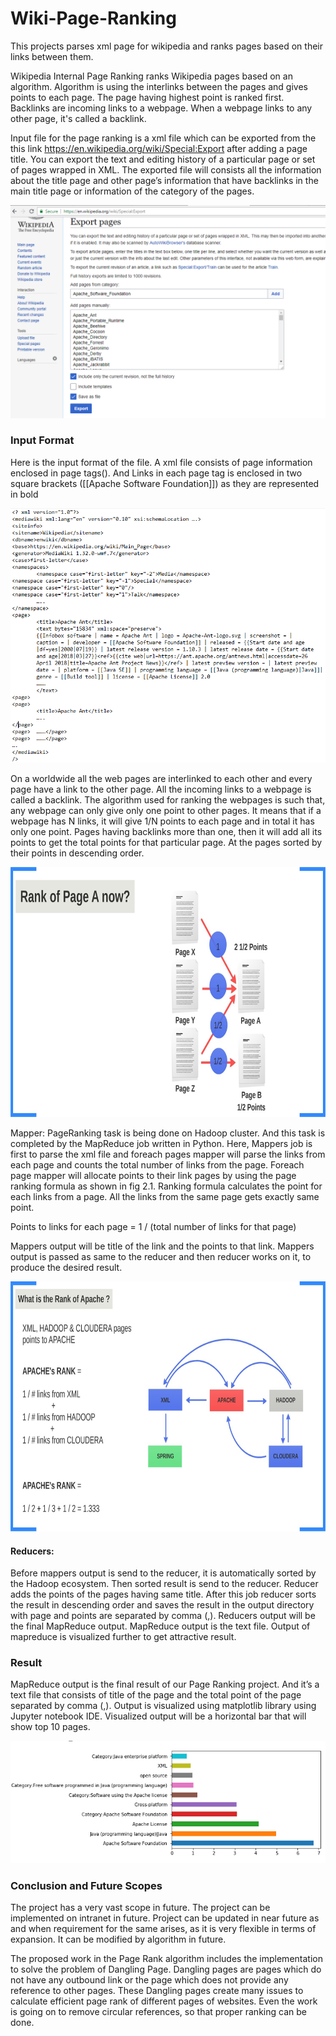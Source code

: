 # Wiki-Page-Ranking
This projects parses xml page for wikipedia and ranks pages based on their links between them.

Wikipedia Internal Page Ranking ranks Wikipedia pages based on an algorithm. Algorithm is using the interlinks between the pages and gives points to each page. The page having highest point is ranked first.
Backlinks are incoming links to a webpage. When a webpage links to any other page, it's called a backlink.

Input file for the page ranking is a xml file which can be exported from the this link https://en.wikipedia.org/wiki/Special:Export after adding a page title. You can export the text and editing history of a particular page or set of pages wrapped in XML. The exported file will consists all  the information about the  title page and other page’s information that have backlinks in the main title page or information of the category of the pages.

<img src = "Images/data_collection.png" alt="Exporting XML File">

<h3>Input Format</h3>

Here is the input format of the file. A xml file consists of page information enclosed in page tags(<page>). And Links in each page tag is enclosed in two square brackets ([[Apache Software Foundation]]) as they are represented in bold

<img src="Images/input_format.png" alt = "Input Format">

On a worldwide all the web pages are interlinked to each other and every page have a link to the other page. All the incoming links to a webpage is called a backlink.
The algorithm used for ranking the webpages is such that, any webpage can only give only one point to other pages. It means that if a webpage has N links, it will give 1/N points to each page and in total it has only one point. Pages having backlinks more than one, then it will add all its points to get the total points for that particular page. At the pages sorted by their points in descending order.

<img src="Images/ranking_pages.png" height="400" alt = "Ranking Pages">

Mapper:
PageRanking task is being done on Hadoop cluster. And this task is completed by the MapReduce job written in Python. Here, Mappers job is first to parse the xml file and foreach pages mapper will parse the links from each page and counts the total number of links from the page.
Foreach page mapper will allocate points to their link pages by using the page ranking formula as shown in fig 2.1. Ranking formula calculates the point for each links from a page. All the links from the same page gets exactly same point.

Points to links for each page = 1 / (total number of links for that page)

Mappers output will be title of the link and the points to that link. Mappers output is passed as same to the reducer and then reducer works on it, to produce the desired result. 

<img src = "Images/formula.png" height="400" alt="Formula">

<h4>Reducers:</h4>

Before mappers output is send to the reducer, it is automatically sorted by the Hadoop ecosystem.
Then sorted result is send to the reducer. Reducer adds the points of the pages having same title. After this job reducer sorts the result in descending order and saves the result in the output directory with page and points are separated by comma (,). Reducers output will be the final MapReduce output. MapReduce output is the text file.
Output of mapreduce is visualized further to get attractive result.


<h3>	Result </h3>

MapReduce output is the final result of our Page Ranking project. And it’s a text file that consists of title of the page and the total point of the page separated by comma (,).
Output is visualized using matplotlib library using Jupyter notebook IDE. Visualized output will be a horizontal bar that will show top 10 pages. 

<img src= "Images/output.png" >

<h3>Conclusion and Future Scopes </h3>

The project has a very vast scope in future. The project can be implemented on intranet in future. Project can be updated in near future as and when requirement for the same arises, as it is very flexible in terms of expansion. It can be modified by algorithm in future.

The proposed work in the Page Rank algorithm includes the implementation to solve the problem of Dangling Page. Dangling pages are pages which do not have any outbound link or the page which does not provide any reference to other pages. These Dangling pages create many issues to calculate efficient page rank of different pages of websites. Even the work is going on to remove circular references, so that proper ranking can be done.
